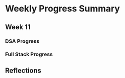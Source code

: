 # Weekly Progress Summary  

## Week 11

### **DSA Progress**  

### **Full Stack Progress**

## **Reflections**
